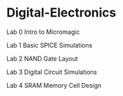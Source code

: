 # Digital-Electronics
Lab 0 Intro to Micromagic

Lab 1  Basic SPICE Simulations

Lab 2 NAND Gate Layout

Lab 3 Digital Circuit Simulations

Lab 4 SRAM Memory Cell Design
